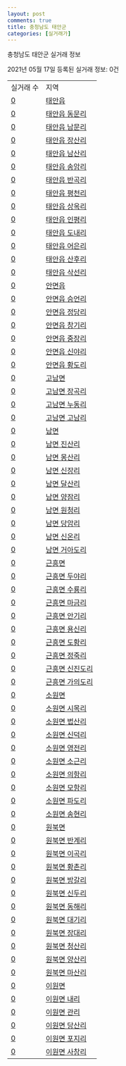 ```yaml
---
layout: post
comments: true
title: 충청남도 태안군
categories: [실거래가]
---
```


충청남도 태안군 실거래 정보

2021년 05월 17일 등록된 실거래 정보: 0건


<table>
  <tr>
    <td>실거래 수</td>
    <td>지역</td>
  </tr>

  
  <tr>
    <td><a href="4482525000.html">0</a></td>
    <td><a href="4482525000.html">태안읍</a></td>
  </tr>
    

  <tr>
    <td><a href="4482525021.html">0</a></td>
    <td><a href="4482525021.html">태안읍 동문리</a></td>
  </tr>
    

  <tr>
    <td><a href="4482525022.html">0</a></td>
    <td><a href="4482525022.html">태안읍 남문리</a></td>
  </tr>
    

  <tr>
    <td><a href="4482525023.html">0</a></td>
    <td><a href="4482525023.html">태안읍 장산리</a></td>
  </tr>
    

  <tr>
    <td><a href="4482525024.html">0</a></td>
    <td><a href="4482525024.html">태안읍 남산리</a></td>
  </tr>
    

  <tr>
    <td><a href="4482525025.html">0</a></td>
    <td><a href="4482525025.html">태안읍 송암리</a></td>
  </tr>
    

  <tr>
    <td><a href="4482525026.html">0</a></td>
    <td><a href="4482525026.html">태안읍 반곡리</a></td>
  </tr>
    

  <tr>
    <td><a href="4482525027.html">0</a></td>
    <td><a href="4482525027.html">태안읍 평천리</a></td>
  </tr>
    

  <tr>
    <td><a href="4482525028.html">0</a></td>
    <td><a href="4482525028.html">태안읍 상옥리</a></td>
  </tr>
    

  <tr>
    <td><a href="4482525029.html">0</a></td>
    <td><a href="4482525029.html">태안읍 인평리</a></td>
  </tr>
    

  <tr>
    <td><a href="4482525030.html">0</a></td>
    <td><a href="4482525030.html">태안읍 도내리</a></td>
  </tr>
    

  <tr>
    <td><a href="4482525031.html">0</a></td>
    <td><a href="4482525031.html">태안읍 어은리</a></td>
  </tr>
    

  <tr>
    <td><a href="4482525032.html">0</a></td>
    <td><a href="4482525032.html">태안읍 산후리</a></td>
  </tr>
    

  <tr>
    <td><a href="4482525033.html">0</a></td>
    <td><a href="4482525033.html">태안읍 삭선리</a></td>
  </tr>
    

  <tr>
    <td><a href="4482525300.html">0</a></td>
    <td><a href="4482525300.html">안면읍</a></td>
  </tr>
    

  <tr>
    <td><a href="4482525321.html">0</a></td>
    <td><a href="4482525321.html">안면읍 승언리</a></td>
  </tr>
    

  <tr>
    <td><a href="4482525322.html">0</a></td>
    <td><a href="4482525322.html">안면읍 정당리</a></td>
  </tr>
    

  <tr>
    <td><a href="4482525323.html">0</a></td>
    <td><a href="4482525323.html">안면읍 창기리</a></td>
  </tr>
    

  <tr>
    <td><a href="4482525324.html">0</a></td>
    <td><a href="4482525324.html">안면읍 중장리</a></td>
  </tr>
    

  <tr>
    <td><a href="4482525325.html">0</a></td>
    <td><a href="4482525325.html">안면읍 신야리</a></td>
  </tr>
    

  <tr>
    <td><a href="4482525326.html">0</a></td>
    <td><a href="4482525326.html">안면읍 황도리</a></td>
  </tr>
    

  <tr>
    <td><a href="4482531000.html">0</a></td>
    <td><a href="4482531000.html">고남면</a></td>
  </tr>
    

  <tr>
    <td><a href="4482531021.html">0</a></td>
    <td><a href="4482531021.html">고남면 장곡리</a></td>
  </tr>
    

  <tr>
    <td><a href="4482531022.html">0</a></td>
    <td><a href="4482531022.html">고남면 누동리</a></td>
  </tr>
    

  <tr>
    <td><a href="4482531023.html">0</a></td>
    <td><a href="4482531023.html">고남면 고남리</a></td>
  </tr>
    

  <tr>
    <td><a href="4482532000.html">0</a></td>
    <td><a href="4482532000.html">남면</a></td>
  </tr>
    

  <tr>
    <td><a href="4482532021.html">0</a></td>
    <td><a href="4482532021.html">남면 진산리</a></td>
  </tr>
    

  <tr>
    <td><a href="4482532022.html">0</a></td>
    <td><a href="4482532022.html">남면 몽산리</a></td>
  </tr>
    

  <tr>
    <td><a href="4482532023.html">0</a></td>
    <td><a href="4482532023.html">남면 신장리</a></td>
  </tr>
    

  <tr>
    <td><a href="4482532024.html">0</a></td>
    <td><a href="4482532024.html">남면 달산리</a></td>
  </tr>
    

  <tr>
    <td><a href="4482532025.html">0</a></td>
    <td><a href="4482532025.html">남면 양잠리</a></td>
  </tr>
    

  <tr>
    <td><a href="4482532026.html">0</a></td>
    <td><a href="4482532026.html">남면 원청리</a></td>
  </tr>
    

  <tr>
    <td><a href="4482532027.html">0</a></td>
    <td><a href="4482532027.html">남면 당암리</a></td>
  </tr>
    

  <tr>
    <td><a href="4482532028.html">0</a></td>
    <td><a href="4482532028.html">남면 신온리</a></td>
  </tr>
    

  <tr>
    <td><a href="4482532029.html">0</a></td>
    <td><a href="4482532029.html">남면 거아도리</a></td>
  </tr>
    

  <tr>
    <td><a href="4482533000.html">0</a></td>
    <td><a href="4482533000.html">근흥면</a></td>
  </tr>
    

  <tr>
    <td><a href="4482533021.html">0</a></td>
    <td><a href="4482533021.html">근흥면 두야리</a></td>
  </tr>
    

  <tr>
    <td><a href="4482533022.html">0</a></td>
    <td><a href="4482533022.html">근흥면 수룡리</a></td>
  </tr>
    

  <tr>
    <td><a href="4482533023.html">0</a></td>
    <td><a href="4482533023.html">근흥면 마금리</a></td>
  </tr>
    

  <tr>
    <td><a href="4482533024.html">0</a></td>
    <td><a href="4482533024.html">근흥면 안기리</a></td>
  </tr>
    

  <tr>
    <td><a href="4482533025.html">0</a></td>
    <td><a href="4482533025.html">근흥면 용신리</a></td>
  </tr>
    

  <tr>
    <td><a href="4482533026.html">0</a></td>
    <td><a href="4482533026.html">근흥면 도황리</a></td>
  </tr>
    

  <tr>
    <td><a href="4482533027.html">0</a></td>
    <td><a href="4482533027.html">근흥면 정죽리</a></td>
  </tr>
    

  <tr>
    <td><a href="4482533028.html">0</a></td>
    <td><a href="4482533028.html">근흥면 신진도리</a></td>
  </tr>
    

  <tr>
    <td><a href="4482533029.html">0</a></td>
    <td><a href="4482533029.html">근흥면 가의도리</a></td>
  </tr>
    

  <tr>
    <td><a href="4482534000.html">0</a></td>
    <td><a href="4482534000.html">소원면</a></td>
  </tr>
    

  <tr>
    <td><a href="4482534021.html">0</a></td>
    <td><a href="4482534021.html">소원면 시목리</a></td>
  </tr>
    

  <tr>
    <td><a href="4482534022.html">0</a></td>
    <td><a href="4482534022.html">소원면 법산리</a></td>
  </tr>
    

  <tr>
    <td><a href="4482534023.html">0</a></td>
    <td><a href="4482534023.html">소원면 신덕리</a></td>
  </tr>
    

  <tr>
    <td><a href="4482534024.html">0</a></td>
    <td><a href="4482534024.html">소원면 영전리</a></td>
  </tr>
    

  <tr>
    <td><a href="4482534025.html">0</a></td>
    <td><a href="4482534025.html">소원면 소근리</a></td>
  </tr>
    

  <tr>
    <td><a href="4482534026.html">0</a></td>
    <td><a href="4482534026.html">소원면 의항리</a></td>
  </tr>
    

  <tr>
    <td><a href="4482534027.html">0</a></td>
    <td><a href="4482534027.html">소원면 모항리</a></td>
  </tr>
    

  <tr>
    <td><a href="4482534028.html">0</a></td>
    <td><a href="4482534028.html">소원면 파도리</a></td>
  </tr>
    

  <tr>
    <td><a href="4482534029.html">0</a></td>
    <td><a href="4482534029.html">소원면 송현리</a></td>
  </tr>
    

  <tr>
    <td><a href="4482535000.html">0</a></td>
    <td><a href="4482535000.html">원북면</a></td>
  </tr>
    

  <tr>
    <td><a href="4482535021.html">0</a></td>
    <td><a href="4482535021.html">원북면 반계리</a></td>
  </tr>
    

  <tr>
    <td><a href="4482535022.html">0</a></td>
    <td><a href="4482535022.html">원북면 이곡리</a></td>
  </tr>
    

  <tr>
    <td><a href="4482535023.html">0</a></td>
    <td><a href="4482535023.html">원북면 황촌리</a></td>
  </tr>
    

  <tr>
    <td><a href="4482535024.html">0</a></td>
    <td><a href="4482535024.html">원북면 방갈리</a></td>
  </tr>
    

  <tr>
    <td><a href="4482535025.html">0</a></td>
    <td><a href="4482535025.html">원북면 신두리</a></td>
  </tr>
    

  <tr>
    <td><a href="4482535026.html">0</a></td>
    <td><a href="4482535026.html">원북면 동해리</a></td>
  </tr>
    

  <tr>
    <td><a href="4482535027.html">0</a></td>
    <td><a href="4482535027.html">원북면 대기리</a></td>
  </tr>
    

  <tr>
    <td><a href="4482535028.html">0</a></td>
    <td><a href="4482535028.html">원북면 장대리</a></td>
  </tr>
    

  <tr>
    <td><a href="4482535029.html">0</a></td>
    <td><a href="4482535029.html">원북면 청산리</a></td>
  </tr>
    

  <tr>
    <td><a href="4482535030.html">0</a></td>
    <td><a href="4482535030.html">원북면 양산리</a></td>
  </tr>
    

  <tr>
    <td><a href="4482535031.html">0</a></td>
    <td><a href="4482535031.html">원북면 마산리</a></td>
  </tr>
    

  <tr>
    <td><a href="4482536000.html">0</a></td>
    <td><a href="4482536000.html">이원면</a></td>
  </tr>
    

  <tr>
    <td><a href="4482536021.html">0</a></td>
    <td><a href="4482536021.html">이원면 내리</a></td>
  </tr>
    

  <tr>
    <td><a href="4482536022.html">0</a></td>
    <td><a href="4482536022.html">이원면 관리</a></td>
  </tr>
    

  <tr>
    <td><a href="4482536023.html">0</a></td>
    <td><a href="4482536023.html">이원면 당산리</a></td>
  </tr>
    

  <tr>
    <td><a href="4482536024.html">0</a></td>
    <td><a href="4482536024.html">이원면 포지리</a></td>
  </tr>
    

  <tr>
    <td><a href="4482536025.html">0</a></td>
    <td><a href="4482536025.html">이원면 사창리</a></td>
  </tr>
    


</table>
    
